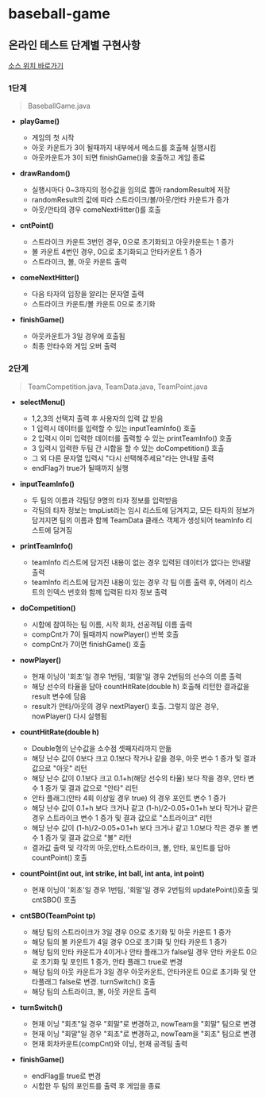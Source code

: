 # baseball-game

## 온라인 테스트 단계별 구현사항
[소스 위치 바로가기](https://github.com/delmaSong/baseball-game/tree/master/src/baseball_game)
### 1단계

> BaseballGame.java

- __playGame()__
  - 게임의 첫 시작
  - 아웃 카운트가 3이 될때까지 내부에서 메소드를 호출해 실행시킴
  - 아웃카운트가 3이 되면 finishGame()을 호출하고 게임 종료
  
- __drawRandom()__
  - 실행시마다 0~3까지의 정수값을 임의로 뽑아 randomResult에 저장
  - randomResult의 값에 따라 스트라이크/볼/아웃/안타 카운트가 증가
  - 아웃/안타의 경우 comeNextHitter()를 호출
  
- __cntPoint()__
  - 스트라이크 카운트 3번인 경우, 0으로 초기화되고 아웃카운트는 1 증가
  - 볼 카운트 4번인 경우, 0으로 초기화되고 안타카운트 1 증가
  - 스트라이크, 볼, 아웃 카운트 출력
  
- __comeNextHitter()__
  - 다음 타자의 입장을 알리는 문자열 출력
  - 스트라이크 카운트/볼 카운트 0으로 초기화
  
- __finishGame()__
  - 아웃카운트가 3일 경우에 호출됨
  - 최종 안타수와 게임 오버 출력



### 2단계

> TeamCompetition.java, TeamData.java, TeamPoint.java

- __selectMenu()__
  - 1,2,3의 선택지 출력 후 사용자의 입력 값 받음
  - 1 입력시 데이터를 입력할 수 있는 inputTeamInfo() 호출
  - 2 입력시 이미 입력한 데이터를 출력할 수 있는 printTeamInfo() 호출
  - 3 입력시 입력한 두팀 간 시합을 할 수 있는 doCompetition() 호출
  - 그 외 다른 문자열 입력시 "다시 선택해주세요"라는 안내말 출력
  - endFlag가 true가 될때까지 실행
  
- __inputTeamInfo()__
  - 두 팀의 이름과 각팀당 9명의 타자 정보를 입력받음
  - 각팀의 타자 정보는 tmpList라는 임시 리스트에 담겨지고,  모든 타자의 정보가 담겨지면 팀의 이름과 함께 TeamData 클래스 객체가 생성되어 teamInfo 리스트에 담겨짐
  
- __printTeamInfo()__
  - teamInfo 리스트에 담겨진 내용이 없는 경우 입력된 데이터가 없다는 안내말 출력
  - teamInfo 리스트에 담겨진 내용이 있는 경우 각 팀 이름 출력 후, 어레이 리스트의 인덱스 번호와 함께 입력된 타자 정보 출력 
  
- __doCompetition()__
  - 시합에 참여하는 팀 이름, 시작 회차, 선공격팀 이름 출력
  - compCnt가 7이 될때까지 nowPlayer() 반복 호출
  - compCnt가 7이면 finishGame() 호출
  
- __nowPlayer()__
  - 현재 이닝이 '회초'일 경우 1번팀, '회말'일 경우 2번팀의 선수의 이름 출력
  - 해당 선수의 타율을 담아 countHitRate(double h) 호출해 리턴한 결과값을 result 변수에 담음
  - result가 안타/아웃의 경우 nextPlayer() 호출. 그렇지 않은 경우, nowPlayer() 다시 실행됨
  
- __countHitRate(double h)__
  - Double형의 난수값을 소수점 셋째자리까지 만듦
  - 해당 난수 값이 0보다 크고 0.1보다 작거나 같을 경우, 아웃 변수 1 증가 및 결과 값으로 "아웃" 리턴
  - 해당 난수 값이 0.1보다 크고 0.1+h(해당 선수의 타율) 보다 작을 경우, 안타 변수 1 증가 및 결과 값으로 "안타" 리턴
  - 안타 플래그(안타 4회 이상일 경우 true) 의 경우 포인트 변수 1 증가
  - 해당 난수 값이 0.1+h 보다 크거나 같고 (1-h)/2-0.05+0.1+h 보다 작거나 같은 경우 스트라이크 변수 1 증가 및 결과 값으로 "스트라이크" 리턴
  - 해당 난수 값이 (1-h)/2-0.05+0.1+h 보다 크거나 같고 1.0보다 작은 경우 볼 변수 1 증가 및 결과 값으로 "볼" 리턴
  - 결과값 출력 및 각각의 아웃,안타,스트라이크, 볼, 안타, 포인트를 담아 countPoint() 호출
  
- __countPoint(int out, int strike, int ball, int anta, int point)__
  - 현재 이닝이 '회초'일 경우 1번팀, '회말'일 경우 2번팀의 updatePoint()호출 및 cntSBO() 호출
  
- __cntSBO(TeamPoint tp)__
  - 해당 팀의 스트라이크가 3일 경우 0으로 초기화 및 아웃 카운트 1 증가
  - 해당 팀의 볼 카운트가 4일 경우 0으로 초기화 및 안타 카운트 1 증가
  - 해당 팀의 안타 카운트가 4이거나 안타 플래그가 false일 경우 안타 카운트 0으로 초기화 및 포인트 1 증가, 안타 플래그 true로 변경
  - 해당 팀의 아웃 카운트가 3일 경우 아웃카운트, 안타카운트 0으로 초기화 및 안타플래그 false로 변경. turnSwitch() 호출
  - 해당 팀의 스트라이크, 볼, 아웃 카운트 출력 
  
- __turnSwitch()__
  - 현재 이닝 "회초"일 경우 "회말"로 변경하고, nowTeam을 "회말" 팀으로 변경
  - 현재 이닝 "회말"일 경우 "회초"로 변경하고, nowTeam을 "회초" 팀으로 변경
  - 현재 회차카운트(compCnt)와 이닝, 현재 공격팀 출력 
  
- __finishGame()__
  - endFlag를 true로 변경
  - 시합한 두 팀의 포인트를 출력 후 게임을 종료
  
  

